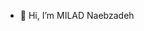 - 👋 Hi, I’m MILAD Naebzadeh

<!---
naebzadehmilad/naebzadehmilad is a ✨ special ✨ repository because its `README.md` (this file) appears on your GitHub profile.
You can click the Preview link to take a look at your changes.
--->
